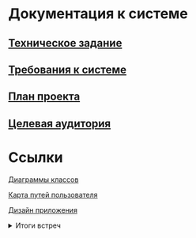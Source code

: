 # Документация к системе

## [Техническое задание](./task.md)

## [Требования к системе](./requirements.md)

## [План проекта](./plan.md)

## [Целевая аудитория](./audience.md)

# Ссылки

[Диаграммы классов](https://app.diagrams.net/#G1DlLM8zElO_Xx1_EWDKXwBSRUUzzr6S73%23%7B%22pageId%22%3A%22MBjkIRb4_5tLGgAeNQh8%22%7D)

[Карта путей пользователя](https://app.diagrams.net/#G1pQLRqDOIQX_piKT9fqRPNXcWe04H-cwf%23%7B%22pageId%22%3A%2231gKQ_g6FVqdKgw0ekHH%22%7D)

[Дизайн приложения](https://www.figma.com/design/lfmydbdUHIrM8metJl8Hfe/Agregator?node-id=0-1&node-type=canvas&t=I2w15OPeS5hLvSUR-0)

<details>
    <summary>Итоги встреч</summary>

+ [08.10.2024](./reports/report_08_10_2024.md)
+ [11.10.2024](./reports/report_11_10_2024.md)
+ [15.10.2024](./reports/report_15_10_2024.md)

</details>
